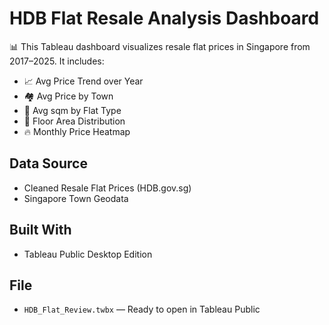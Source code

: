 # HDB Flat Resale Analysis Dashboard

📊 This Tableau dashboard visualizes resale flat prices in Singapore from 2017–2025. It includes:
- 📈 Avg Price Trend over Year
- 🏘️ Avg Price by Town
- 📏 Avg sqm by Flat Type
- 🧱 Floor Area Distribution
- 🔥 Monthly Price Heatmap

## Data Source
- Cleaned Resale Flat Prices (HDB.gov.sg)
- Singapore Town Geodata

## Built With
- Tableau Public Desktop Edition

## File
- `HDB_Flat_Review.twbx` — Ready to open in Tableau Public
